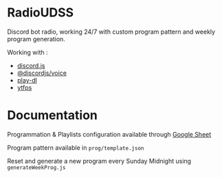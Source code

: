 # RadioUDSS

Discord bot radio, working 24/7 with custom program pattern and weekly program generation.

Working with :

* [discord.js](https://discord.js.org/#/)
* [@discordjs/voice](https://www.npmjs.com/package/@discordjs/voice)
* [play-dl](https://www.npmjs.com/package/play-dl)
* [ytfps](https://www.npmjs.com/package/ytfps)

# Documentation

Programmation & Playlists configuration available through [Google Sheet](https://docs.google.com/spreadsheets/d/1y6eeZoJvNqXDKsjpAQ0mrUdBUNXaUtGxUW4G7Xs4kRQ/edit?usp=sharing)

Program pattern available in `prog/template.json`

Reset and generate a new program every Sunday Midnight using `generateWeekProg.js`
